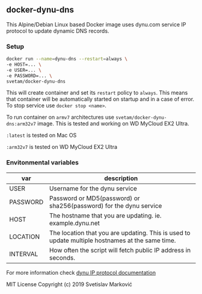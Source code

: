 ## docker-dynu-dns

This Alpine/Debian Linux based Docker image uses dynu.com service IP protocol to update dynamic DNS records.

### Setup

```sh
docker run --name=dynu-dns --restart=always \
-e HOST=... \
-e USER=... \
-e PASSWORD=... \
svetam/docker-dynu-dns
```

This will create container and set its `restart` policy to `always`. This means that container will be automatically started on startup and in a case of error. To stop service use `docker stop <name>`.

To run container on `armv7` architectures use `svetam/docker-dynu-dns:arm32v7` image. This is tested and working on WD MyCloud EX2 Ultra. 

`:latest` is tested on Mac OS

`:arm32v7` is tested on WD MyCloud EX2 Ultra

### Envitonmental variables

| var | description |
| ------ | ------ |
| USER | Username for the dynu service |
| PASSWORD | Password or MD5(password) or sha256(password) for the dynu service |
| HOST | The hostname that you are updating. ie. example.dynu.net |
| LOCATION | The location that you are updating. This is used to update multiple hostnames at the same time. |
| INTERVAL | How often the script will fetch public IP address in seconds. |

For more information check [dynu IP protocol documentation](https://www.dynu.com/en-US/DynamicDNS/IP-Update-Protocol)

MIT License Copyright (c) 2019 Svetislav Marković